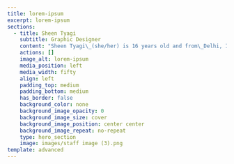 ```yaml
---
title: lorem-ipsum
excerpt: lorem-ipsum
sections:
  - title: Sheen Tyagi
    subtitle: Graphic Designer
    content: "Sheen Tyagi\_(she/her) is 16 years old and from\_Delhi, India![](https://a.slack-edge.com/production-standard-emoji-assets/13.0/apple-medium/1f1ee-1f1f3@2x.png).\_ She is very passionate about\_Women Rights\_in respect to work opportunities and self-dependence. She is also passionate about climate change and wishes to change the world. She sees herself working among people as a social worker,either as an entrepreneur serving people with better choices or advocating my beliefs by joining global communities such as the UN. She loves taking part in MUNs and Debates. She’s the President of GirlUp Nation club of the GirlUp Campaign by the United Nations Foundation, having members from India, Brazil, USA and Egypt. Their motto is to make everyone aware of the issues faced by women in the modern society and fight for their rights in all spheres of life. She is a graphic designer at We Need To Talk. Her social profiles are\_@sheentyagi\_on Instagram and @sheencarlisle5 on Twitter.\n"
    actions: []
    image_alt: lorem-ipsum
    media_position: left
    media_width: fifty
    align: left
    padding_top: medium
    padding_bottom: medium
    has_border: false
    background_color: none
    background_image_opacity: 0
    background_image_size: cover
    background_image_position: center center
    background_image_repeat: no-repeat
    type: hero_section
    image: images/staff image (3).png
template: advanced
---
```

